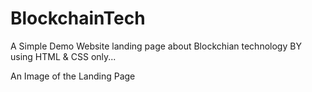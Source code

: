 # BlockchainTech
A Simple Demo Website landing page about Blockchian technology BY using HTML &amp; CSS only...

An Image of the Landing Page
